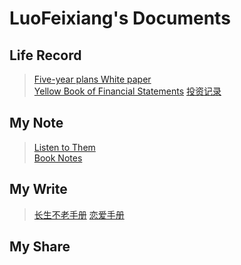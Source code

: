 # LuoFeixiang's Documents

## Life Record

> [Five-year plans White paper](docs/Fyp/)  
> [Yellow Book of Financial Statements](docs/Yfs/) 
> [投资记录](docs/invest/)   

## My Note

> [Listen to Them](docs/Ltt/)   
> [Book Notes](docs/Bns/)

## My Write

> [长生不老手册](docs/Defaulthealth/)
> [恋爱手册](docs/Lasc/)

## My Share
